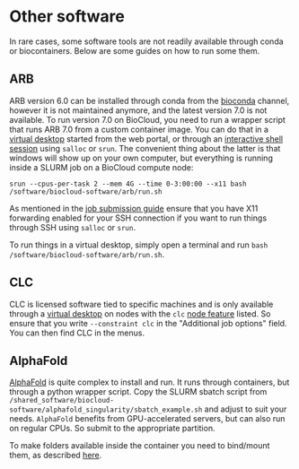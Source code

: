 # Other software
In rare cases, some software tools are not readily available through conda or biocontainers. Below are some guides on how to run some them.

## ARB
ARB version 6.0 can be installed through conda from the [bioconda](https://anaconda.org/bioconda/arb-bio) channel, however it is not maintained anymore, and the latest version 7.0 is not available. To run version 7.0 on BioCloud, you need to run a wrapper script that runs ARB 7.0 from a custom container image. You can do that in a [virtual desktop](../guides/webportal/apps/virtualdesktop.md) started from the web portal, or through an [interactive shell session](../slurm/jobsubmission.md#graphical-apps-gui) using `salloc` or `srun`. The convenient thing about the latter is that windows will show up on your own computer, but everything is running inside a SLURM job on a BioCloud compute node:

```
srun --cpus-per-task 2 --mem 4G --time 0-3:00:00 --x11 bash /software/biocloud-software/arb/run.sh
```

As mentioned in the [job submission guide](../slurm/jobsubmission.md#graphical-apps-gui) ensure that you have X11 forwarding enabled for your SSH connection if you want to run things through SSH using `salloc` or `srun`.

To run things in a virtual desktop, simply open a terminal and run `bash /software/biocloud-software/arb/run.sh`.

## CLC
CLC is licensed software tied to specific machines and is only available through a [virtual desktop](../guides/webportal/apps/virtualdesktop.md) on nodes with the `clc` [node feature](../slurm/partitions.md#the-interactive-partition) listed. So ensure that you write `--constraint clc` in the "Additional job options" field. You can then find CLC in the menus.

## AlphaFold
[AlphaFold](https://github.com/google-deepmind/alphafold) is quite complex to install and run. It runs through containers, but through a python wrapper script. Copy the SLURM sbatch script from `/shared_software/biocloud-software/alphafold_singularity/sbatch_example.sh` and adjust to suit your needs. `AlphaFold` benefits from GPU-accelerated servers, but can also run on regular CPUs. So submit to the appropriate partition.

To make folders available inside the container you need to bind/mount them, as described [here](containers.md#binding-mounting-folders-from-the-host-to-the-container).
